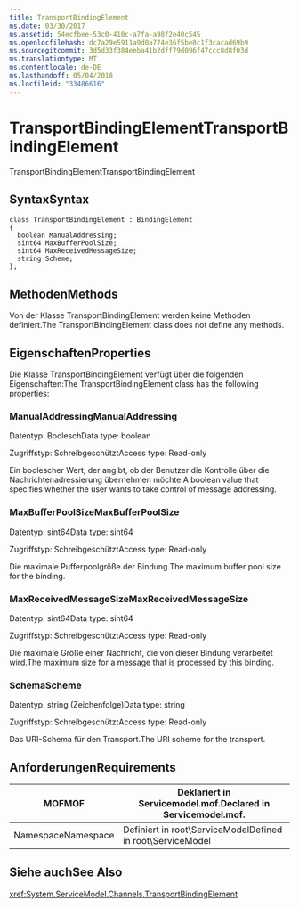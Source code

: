 ```yaml
---
title: TransportBindingElement
ms.date: 03/30/2017
ms.assetid: 54ecfbee-53c0-410c-a7fa-a98f2e40c545
ms.openlocfilehash: dc7a29e5911a9d0a774e36f5be8c1f3cacad69b9
ms.sourcegitcommit: 3d5d33f384eeba41b2dff79d096f47ccc8d8f03d
ms.translationtype: MT
ms.contentlocale: de-DE
ms.lasthandoff: 05/04/2018
ms.locfileid: "33486616"
---
```

# <a name="transportbindingelement"></a><span data-ttu-id="a2d5d-102">TransportBindingElement</span><span class="sxs-lookup"><span data-stu-id="a2d5d-102">TransportBindingElement</span></span>
<span data-ttu-id="a2d5d-103">TransportBindingElement</span><span class="sxs-lookup"><span data-stu-id="a2d5d-103">TransportBindingElement</span></span>  
  
## <a name="syntax"></a><span data-ttu-id="a2d5d-104">Syntax</span><span class="sxs-lookup"><span data-stu-id="a2d5d-104">Syntax</span></span>  
  
```  
class TransportBindingElement : BindingElement  
{  
  boolean ManualAddressing;  
  sint64 MaxBufferPoolSize;  
  sint64 MaxReceivedMessageSize;  
  string Scheme;  
};  
```  
  
## <a name="methods"></a><span data-ttu-id="a2d5d-105">Methoden</span><span class="sxs-lookup"><span data-stu-id="a2d5d-105">Methods</span></span>  
 <span data-ttu-id="a2d5d-106">Von der Klasse TransportBindingElement werden keine Methoden definiert.</span><span class="sxs-lookup"><span data-stu-id="a2d5d-106">The TransportBindingElement class does not define any methods.</span></span>  
  
## <a name="properties"></a><span data-ttu-id="a2d5d-107">Eigenschaften</span><span class="sxs-lookup"><span data-stu-id="a2d5d-107">Properties</span></span>  
 <span data-ttu-id="a2d5d-108">Die Klasse TransportBindingElement verfügt über die folgenden Eigenschaften:</span><span class="sxs-lookup"><span data-stu-id="a2d5d-108">The TransportBindingElement class has the following properties:</span></span>  
  
### <a name="manualaddressing"></a><span data-ttu-id="a2d5d-109">ManualAddressing</span><span class="sxs-lookup"><span data-stu-id="a2d5d-109">ManualAddressing</span></span>  
 <span data-ttu-id="a2d5d-110">Datentyp: Boolesch</span><span class="sxs-lookup"><span data-stu-id="a2d5d-110">Data type: boolean</span></span>  
  
 <span data-ttu-id="a2d5d-111">Zugriffstyp: Schreibgeschützt</span><span class="sxs-lookup"><span data-stu-id="a2d5d-111">Access type: Read-only</span></span>  
  
 <span data-ttu-id="a2d5d-112">Ein boolescher Wert, der angibt, ob der Benutzer die Kontrolle über die Nachrichtenadressierung übernehmen möchte.</span><span class="sxs-lookup"><span data-stu-id="a2d5d-112">A boolean value that specifies whether the user wants to take control of message addressing.</span></span>  
  
### <a name="maxbufferpoolsize"></a><span data-ttu-id="a2d5d-113">MaxBufferPoolSize</span><span class="sxs-lookup"><span data-stu-id="a2d5d-113">MaxBufferPoolSize</span></span>  
 <span data-ttu-id="a2d5d-114">Datentyp: sint64</span><span class="sxs-lookup"><span data-stu-id="a2d5d-114">Data type: sint64</span></span>  
  
 <span data-ttu-id="a2d5d-115">Zugriffstyp: Schreibgeschützt</span><span class="sxs-lookup"><span data-stu-id="a2d5d-115">Access type: Read-only</span></span>  
  
 <span data-ttu-id="a2d5d-116">Die maximale Pufferpoolgröße der Bindung.</span><span class="sxs-lookup"><span data-stu-id="a2d5d-116">The maximum buffer pool size for the binding.</span></span>  
  
### <a name="maxreceivedmessagesize"></a><span data-ttu-id="a2d5d-117">MaxReceivedMessageSize</span><span class="sxs-lookup"><span data-stu-id="a2d5d-117">MaxReceivedMessageSize</span></span>  
 <span data-ttu-id="a2d5d-118">Datentyp: sint64</span><span class="sxs-lookup"><span data-stu-id="a2d5d-118">Data type: sint64</span></span>  
  
 <span data-ttu-id="a2d5d-119">Zugriffstyp: Schreibgeschützt</span><span class="sxs-lookup"><span data-stu-id="a2d5d-119">Access type: Read-only</span></span>  
  
 <span data-ttu-id="a2d5d-120">Die maximale Größe einer Nachricht, die von dieser Bindung verarbeitet wird.</span><span class="sxs-lookup"><span data-stu-id="a2d5d-120">The maximum size for a message that is processed by this binding.</span></span>  
  
### <a name="scheme"></a><span data-ttu-id="a2d5d-121">Schema</span><span class="sxs-lookup"><span data-stu-id="a2d5d-121">Scheme</span></span>  
 <span data-ttu-id="a2d5d-122">Datentyp: string (Zeichenfolge)</span><span class="sxs-lookup"><span data-stu-id="a2d5d-122">Data type: string</span></span>  
  
 <span data-ttu-id="a2d5d-123">Zugriffstyp: Schreibgeschützt</span><span class="sxs-lookup"><span data-stu-id="a2d5d-123">Access type: Read-only</span></span>  
  
 <span data-ttu-id="a2d5d-124">Das URI-Schema für den Transport.</span><span class="sxs-lookup"><span data-stu-id="a2d5d-124">The URI scheme for the transport.</span></span>  
  
## <a name="requirements"></a><span data-ttu-id="a2d5d-125">Anforderungen</span><span class="sxs-lookup"><span data-stu-id="a2d5d-125">Requirements</span></span>  
  
|<span data-ttu-id="a2d5d-126">MOF</span><span class="sxs-lookup"><span data-stu-id="a2d5d-126">MOF</span></span>|<span data-ttu-id="a2d5d-127">Deklariert in Servicemodel.mof.</span><span class="sxs-lookup"><span data-stu-id="a2d5d-127">Declared in Servicemodel.mof.</span></span>|  
|---------|-----------------------------------|  
|<span data-ttu-id="a2d5d-128">Namespace</span><span class="sxs-lookup"><span data-stu-id="a2d5d-128">Namespace</span></span>|<span data-ttu-id="a2d5d-129">Definiert in root\ServiceModel</span><span class="sxs-lookup"><span data-stu-id="a2d5d-129">Defined in root\ServiceModel</span></span>|  
  
## <a name="see-also"></a><span data-ttu-id="a2d5d-130">Siehe auch</span><span class="sxs-lookup"><span data-stu-id="a2d5d-130">See Also</span></span>  
 <xref:System.ServiceModel.Channels.TransportBindingElement>
